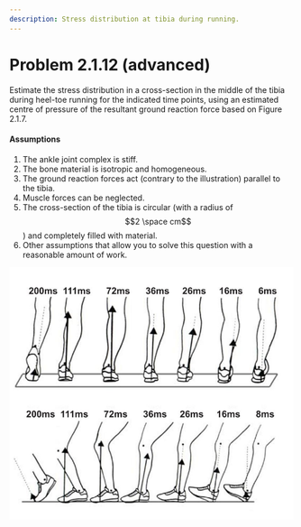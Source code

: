 ```yaml
---
description: Stress distribution at tibia during running.
---
```


# Problem 2.1.12 (advanced)

Estimate the stress distribution in a cross-section in the middle of the tibia during heel-toe running for the indicated time points, using an estimated centre of pressure of the resultant ground reaction force based on Figure 2.1.7.

#### Assumptions

1. The ankle joint complex is stiff.
2. The bone material is isotropic and homogeneous.
3. The ground reaction forces act (contrary to the illustration) parallel to the tibia.&#x20;
4. Muscle forces can be neglected.
5. The cross-section of the tibia is circular (with a radius of $$2 \space  cm$$) and completely filled with material.
6. Other assumptions that allow you to solve this question with a reasonable amount of work.

![gure 2.1.7: Illustration of a human leg during ground contact in running, with the ground reaction forces acting on it for two views and seven different time points.](<../../.gitbook/assets/example 2.1.11.JPG>)
